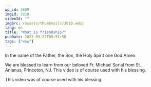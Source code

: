 ```yaml
---
wp_id: 3809
imgId: 3810
videoId: ""
imgSrc: /assets/thumbnails/3810.webp
lang: en
title: "What is friendship?"
pubDate: 2023-03-22T09:51:50
tags: ["wow"]
---
```


<p>In the name of the Father, the Son, the Holy Spirit one God Amen</p>
<p>We are blessed to learn from our beloved Fr. Michael Sorial from St. Anianus, Princeton, NJ. This video is of course used with his blessing.</p>
<p>This video was of course used with his blessing.</p>
